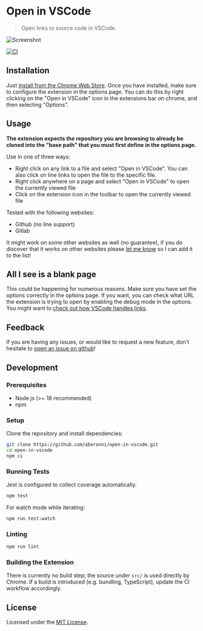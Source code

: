 # Open in VSCode

> Open links to source code in VSCode.

![Screenshot](screenshot.png)

[![CI](https://github.com/aberonni/open-in-vscode/actions/workflows/ci.yml/badge.svg)](https://github.com/aberonni/open-in-vscode/actions/workflows/ci.yml)

## Installation

Just [install from the Chrome Web Store](https://chrome.google.com/webstore/detail/open-in-vscode/pfakkjlkpobjeghlgipljkjmbgcanpji). Once you have installed, make sure to configure the extension in the options page.
You can do this by right clicking on the "Open in VSCode" icon in the extensions bar on chrome, and then selecting "Options".

## Usage

__The extension expects the repository you are browsing to already be cloned into the "base path" that you must first define in the options page.__

Use in one of three ways:

- Right click on any link to a file and select "Open in VSCode". You can also click on line links to open the file to the specific file.
- Right click anywhere on a page and select "Open in VSCode" to open the currently viewed file
- Click on the extension icon in the toolbar to open the currently viewed file

Tested with the following websites:

- Github (no line support)
- Gitlab

It might work on some other websites as well (no guarantee), if you do discover that it works on other websites please [let me know](https://github.com/aberonni/open-in-vscode/issues/new) so I can add it to the list!

## All I see is a blank page

This could be happening for numerous reasons. Make sure you have set the options correctly in the options page.
If you want, you can check what URL the extension is trying to open by enabling the debug mode in the options.
You might want to [check out how VSCode handles links](https://code.visualstudio.com/docs/editor/command-line#_opening-vs-code-with-urls).

## Feedback

If you are having any issues, or would like to request a new feature, don't hesitate to [open an issue on github](https://github.com/aberonni/open-in-vscode/issues)!

## Development

### Prerequisites

- Node.js (>= 18 recommended)
- npm

### Setup

Clone the repository and install dependencies:

```bash
git clone https://github.com/aberonni/open-in-vscode.git
cd open-in-vscode
npm ci
```

### Running Tests

Jest is configured to collect coverage automatically.

```bash
npm test
```

For watch mode while iterating:

```bash
npm run test:watch
```

### Linting

```bash
npm run lint
```

### Building the Extension

There is currently no build step; the source under `src/` is used directly by Chrome. If a build is introduced (e.g. bundling, TypeScript), update the CI workflow accordingly.

## License

Licensed under the [MIT License](https://github.com/aberonni/open-in-vscode/blob/master/LICENSE).
